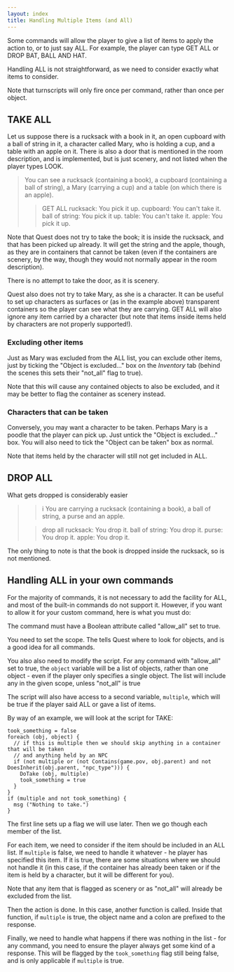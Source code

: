 ```yaml
---
layout: index
title: Handling Multiple Items (and All)
---
```



Some commands will allow the player to give a list of items to apply the action to, or to just say ALL. For example, the player can type GET ALL or DROP BAT, BALL AND HAT.

Handling ALL is not straightforward, as we need to consider exactly what items to consider.

Note that turnscripts will only fire once per command, rather than once per object.

TAKE ALL
--------

Let us suppose there is a rucksack with a book in it, an open cupboard with a ball of string in it, a character called Mary, who is holding a cup, and a table with an apple on it. There is also a door that is mentioned in the room description, and is implemented, but is just scenery, and not listed when the player types LOOK.

> You can see a rucksack (containing a book), a cupboard (containing a ball of string), a Mary (carrying a cup) and a table (on which there is an apple).
> > GET ALL
> rucksack: You pick it up.
> cupboard: You can't take it.
> ball of string: You pick it up.
> table: You can't take it.
> apple: You pick it up.

Note that Quest does not try to take the book; it is inside the rucksack, and that has been picked up already. It will get the string and the apple, though, as they are in containers that cannot be taken (even if the containers are scenery, by the way, though they would not normally appear in the room description).

There is no attempt to take the door, as it is scenery.

Quest also does not try to take Mary, as she is a character. It can be useful to set up characters as surfaces or (as in the example above) transparent containers so the player can see what they are carrying. GET ALL will also ignore any item carried by a character (but note that items inside items held by characters are not properly supported!).


### Excluding other items

Just as Mary was excluded from the ALL list, you can exclude other items, just by ticking the "Object is excluded..." box on the _Inventory_ tab (behind the scenes this sets their "not_all" flag to true).

Note that this will cause any contained objects to also be excluded, and it may be better to flag the container as scenery instead.


### Characters that can be taken

Conversely, you may want a character to be taken. Perhaps Mary is a poodle that the player can pick up. Just untick the "Object is excluded..." box. You will also need to tick the "Object can be taken" box as normal.

Note that items held by the character will still not get included in ALL.


DROP ALL
--------

What gets dropped is considerably easier

> > i
> You are carrying a rucksack (containing a book), a ball of string, a purse and an apple.
> 
> > drop all
> rucksack: You drop it.
> ball of string: You drop it.
> purse: You drop it.
> apple: You drop it.

The only thing to note is that the book is dropped inside the rucksack, so is not mentioned.


Handling ALL in your own commands
---------------------------------

For the majority of commands, it is not necessary to add the facility for ALL, and most of the built-in commands do not support it. However, if you want to allow it for your custom command, here is what you must do:

The command must have a Boolean attribute called "allow_all" set to true.

You need to set the scope. The tells Quest where to look for objects, and is a good idea for all commands.

You also also need to modify the script. For any command with "allow_all" set to true, the `object` variable will be a list of objects, rather than one object - even if the player only specifies a single object. The list will include any in the given scope, unless "not_all" is true

The script will also have access to a second variable, `multiple`, which will be true if the player said ALL or gave a list of items.

By way of an example, we will look at the script for TAKE:

```
took_something = false
foreach (obj, object) {
  // if this is multiple then we should skip anything in a container that will be taken
  // and anything held by an NPC
  if (not multiple or (not Contains(game.pov, obj.parent) and not DoesInherit(obj.parent, "npc_type"))) {
    DoTake (obj, multiple)
    took_something = true
  }
}
if (multiple and not took_something) {
  msg ("Nothing to take.")
}
```

The first line sets up a flag we will use later. Then we go though each member of the list.

For each item, we need to consider if the item should be included in an ALL list. If `multiple` is false, we need to handle it whatever - he player has specified this item. If it is true, there are some situations where we should not handle it (in this case, if the container has already been taken or if the item is held by a character, but it will be different for you).

Note that any item that is flagged as scenery or as "not_all" will already be excluded from the list.

Then the action is done. In this case, another function is called. Inside that function, if `multiple` is true, the object name and a colon are prefixed to the response.

Finally, we need to handle what happens if there was nothing in the list - for any command, you need to ensure the player always get some kind of a response. This will be flagged by the `took_something` flag still being false, and is only applicable if `multiple` is true.